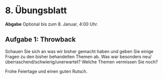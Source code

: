 # 8. Übungsblatt

**Abgabe** Optional bis zum 8. Januar, 4:00 Uhr.

## Aufgabe 1: Throwback
Schauen Sie sich an was wir bisher gemacht haben und geben Sie einige Fragen zu den bisher behandelten Themen ab. Was war besonders neu/überraschend/schwierig/unerwartet? Welche Themen vermissen Sie noch?

Frohe Feiertage und einen guten Rutsch.
